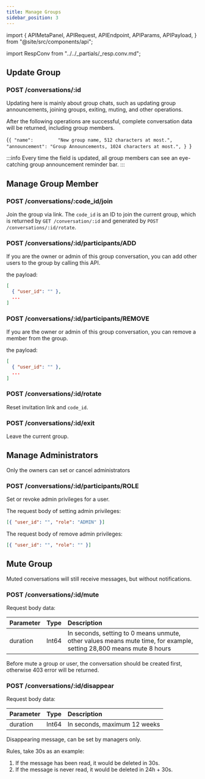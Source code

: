 ```yaml
---
title: Manage Groups
sidebar_position: 3
---
```


import {
  APIMetaPanel,
  APIRequest,
  APIEndpoint,
  APIParams,
  APIPayload,
} from "@site/src/components/api";

import RespConv from "../../_partials/_resp.conv.md";

## Update Group

### POST /conversations/:id

Updating here is mainly about group chats, such as updating group announcements, joining groups, exiting, muting, and other operations.

After the following operations are successful, complete conversation data will be returned, including group members.

<APIEndpoint url="/conversations/:id" />

<APIMetaPanel scope="Authorized" />

<APIParams p-id="The conversation's id." p-id-required={true} />

<APIPayload>{`{
  "name":         "New group name, 512 characters at most.",
  "announcement": "Group Announcements, 1024 characters at most.",
}
`}</APIPayload>

:::info
Every time the field is updated, all group members can see an eye-catching group announcement reminder bar.
:::

<APIRequest
  title="Update Conversation info by ID"
  method="POST"
  url="/conversations/928c5c40-769c-3e97-8387-fb1ae0645311 --data PAYLOAD"
/>

<RespConv />

## Manage Group Member

### POST /conversations/:code_id/join

Join the group via link. The `code_id` is an ID to join the current group, which is returned by `GET /conversation/:id` and generated by `POST /conversations/:id/rotate`.

### POST /conversations/:id/participants/ADD

If you are the owner or admin of this group conversation, you can add other users to the group by calling this API.

the payload:

```json
[
  { "user_id": "" },
  ...
]
```

### POST /conversations/:id/participants/REMOVE

If you are the owner or admin of this group conversation, you can remove a member from the group.

the payload:

```json
[
  { "user_id": "" },
  ...
]
```

### POST /conversations/:id/rotate

Reset invitation link and `code_id`.

### POST /conversations/:id/exit

Leave the current group.

## Manage Administrators

Only the owners can set or cancel administrators

### POST /conversations/:id/participants/ROLE

Set or revoke admin privileges for a user.

The request body of setting admin privileges:

```json
[{ "user_id": "", "role": "ADMIN" }]
```

The request body of remove admin privileges:

```json
[{ "user_id": "", "role": "" }]
```

## Mute Group

Muted conversations will still receive messages, but without notifications.

### POST /conversations/:id/mute

Request body data:

| Parameter    |  Type  | Description                                                                                                         |
| :----------- | :----: | :------------------------------------------------------------------------------------------------------------------ |
| duration     | Int64  | In seconds, setting to 0 means unmute, other values means mute time, for example, setting 28,800 means mute 8 hours |

Before mute a group or user, the conversation should be created first, otherwise 403 error will be returned.

### POST /conversations/:id/disappear

Request body data:

| Parameter    |  Type  | Description                  |
| :----------- | :----: |:-----------------------------|
| duration     | Int64  | In seconds, maximum 12 weeks |

Disappearing message, can be set by managers only.

Rules, take 30s as an example:

1. If the message has been read, it would be deleted in 30s.
2. If the message is never read, it would be deleted in 24h + 30s.
